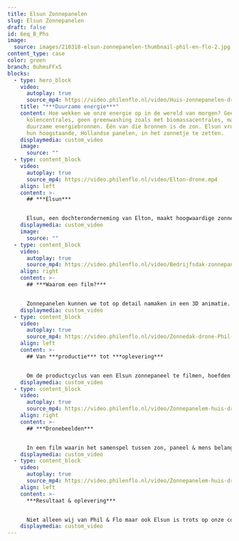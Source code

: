 ```yaml
---
title: Elsun Zonnepanelen
slug: Elsun Zonnepanelen
draft: false
id: 6eq_B_Phs
image:
  source: images/210318-elsun-zonnepanelen-thumbnail-phil-en-flo-2.jpg
content_type: case
color: green
branch: 0uhmsFFxS
blocks:
  - type: hero_block
    video:
      autoplay: true
      source_mp4: https://video.philenflo.nl/video/Huis-zonnepanelen-drone-shot.mp4
    title: "***Duurzame energie***"
    content: Hoe wekken we onze energie op in de wereld van morgen? Geen
      kolencentrales, geen greenwashing zoals met biomassacentrales, maar échte
      duurzame energiebronnen. Één van die bronnen is de zon. Elsun vroeg ons om
      hun hoogstaande, Hollandse panelen, in het zonnetje te zetten.
    displaymedia: custom_video
    image:
      source: ""
  - type: content_block
    video:
      autoplay: true
      source_mp4: https://video.philenflo.nl/video/Elton-drone.mp4
    align: left
    content: >-
      ## ***Elsun***


      Elsun, een dochteronderneming van Elton, maakt hoogwaardige zonnepanelen. Het unieke aan Elsun is dat de productie niet wordt uitbesteed, maar binnenshuis, in Nederland plaats vindt. Dit betekent een perfecte kwaliteitscontrole op een écht Nederlands topproduct.
    displaymedia: custom_video
    image:
      source: ""
  - type: content_block
    video:
      autoplay: true
      source_mp4: https://video.philenflo.nl/video/Bedrijfsdak-zonnepanelen-drone.mp4
    align: right
    content: >-
      ## ***Waarom een film?***


      Zonnepanelen kunnen we tot op detail namaken in een 3D animatie. We kunnen zelfs een hele stad met zonnepanelen animeren. Maar als een product zich zo goed leent voor een film, dan is het zonde om niet de reflectie van een Drentse lentezon op een zonnepaneel te komen filmen. De hoeveelheid details, niet zo zeer in de techniek van een zonnepaneel, maar in de achtergrond van een filmshot, dat is waardoor mensen aangegrepen worden. Iedereen houdt van de warme zon. Deze herkenbare warmte staat centraal in de film.
    displaymedia: custom_video
  - type: content_block
    video:
      autoplay: true
      source_mp4: https://video.philenflo.nl/video/Zonnedak-drone-Phil-en-Flo.mp4
    align: left
    content: >-
      ## Van ***productie*** tot ***oplevering***


      Om de productcyclus van een Elsun zonnepaneel te filmen, hoefden we geen lange reizen te maken. Alles was te vinden in het prachtige Drentse Roden. Hier vindt de productie plaats van de Elsun zonnepanelen. Vervolgens hoef je maar één trap op, naar het dak, om te zien hoe Elsun 100% CO2 neutraal kan produceren. Een zee aan zonnepanelen bedekken het dak. Maar ook op het dak van museum Kinderwereld in het centrum van Roden, straalt de zon op de panelen van Elsun. Overal in het dorp zie je het succes van Elsun terug.
    displaymedia: custom_video
  - type: content_block
    video:
      autoplay: true
      source_mp4: https://video.philenflo.nl/video/Zonnepanelem-huis-droneshot.mp4
    align: right
    content: >-
      ## ***Dronebeelden***


      In een film waarin het samenspel tussen zon, paneel & mens belangrijk is, maken we slim gebruik van 4k dronebeelden afgewisseld met beelden op de grond. Zo kunnen we niet alleen elk detail in de productie weergeven, maar ook prachtige totaalshots maken van daken vol glinsterende zonnepanelen.
    displaymedia: custom_video
  - type: content_block
    video:
      autoplay: true
      source_mp4: https://video.philenflo.nl/video/Zonnepanelem-huis-droneshot.mp4
    align: left
    content: >-
      ***Resultaat & oplevering***


      Niet alleen wij van Phil & Flo maar ook Elsun is trots op onze coproductie. Een nauwe samenwerking geeft het mooiste resultaat en dat blijkt ook weer in dit project. De promotiefilm voor Elsun is opgeleverd inclusief ondertiteling, en een vijftal social media teasers. Deze teasers helpen onder andere om gefaseerd de content uit te rollen op social media en hiermee de impact van de film te vergroten. Op naar de wereld van morgen!
    displaymedia: custom_video
---
```

